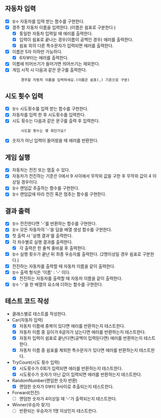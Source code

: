 ## 자동차 입력

- [x] `함수` 자동차를 입력 받는 함수를 구현한다.
- [x] 경주 할 자동차 이름을 입력한다. (이름은 쉼표로 구분한다.)
  - [x] 동일한 자동차 입력일 때 에러를 출력한다.
  - [x] 입력이 쉼표로 끝나는 경우(이름이 공백인 경우) 에러를 출력한다.
  - [x] 쉼표 외의 다른 특수문자가 입력되면 에러를 출력한다.
- [x] 이름은 5자 이하만 가능하다.
  - [x] 6자부터는 에러를 출력한다.
- [x] 이름에 띄어쓰기가 들어가면 띄어쓰기는 제외한다.
- [x] 게임 시작 시 다음과 같은 문구를 출력한다.
  ```
      경주할 자동차 이름을 입력하세요.(이름은 쉼표(,) 기준으로 구분)
  ```

## 시도 횟수 입력

- [x] `함수` 시도횟수를 입력 받는 함수를 구현한다.
- [x] 자동차를 입력 한 후 시도횟수를 입력한다.
- [x] 시도 횟수는 다음과 같은 문구를 출력 후 입력한다.
  ```
      시도할 횟수는 몇 회인가요?
  ```
- [x] 숫자가 아닌 입력이 들어왔을 때 에러를 반환한다.

## 게임 실행

- [x] 자동차는 전진 또는 멈출 수 있다.
- [x] 자동차가 전진하는 기준은 0에서 9 사이에서 무작위 값을 구한 후 무작위 값이 4 이상일 경우이다.
- [x] `함수` 랜덤값 추출하는 함수를 구현한다.
- [x] `함수` 랜덤값에 따라 전진 혹은 멈추는 함수를 구현한다.

## 결과 출력

- [x] `함수` 전진한다면 '-'를 반환하는 함수를 구현한다.
- [x] `함수` 모든 자동차의 '-'을 담을 배열 생성 함수를 구현한다.
- [x] 첫 출력 시 '실행 결과'를 출력한다.
- [x] 각 차수별로 실행 결과를 출력한다.
  - [x] 각 출력은 한 줄씩 줄바꿈 후 출력한다.
- [x] `함수` 실행 횟수가 끝난 뒤 최종 우승자를 출력한다. (2명이상일 경우 쉼표로 구분한다.)
- [x] 전진하는 자동차를 출력할 때 자동차 이름을 같이 출력한다.
- [x] `함수` 출력 형식은 '이름' : '-' 이다.
  - [x] 전진하는 자동차를 출력할 때 자동차 이름을 같이 출력한다.
- [x] `함수` '-'을 한 배열의 요소에 더하는 함수를 구현한다.

## 테스트 코드 작성

- 클래스별로 테스트를 작성한다.
- Car(자동차 입력)
  - [x] 자동차 이름에 중복이 있다면 에러를 반환하는지 테스트한다.
  - [x] 자동차 이름 중 길이가 6글자가 넘는다면 에러를 반환하는지 테스트한다.
  - [x] 자동차 입력이 쉼표로 끝난다면(공백이 입력된다면) 에러를 반환하는지 테스트한다.
  - [x] 자동차 이름 중 쉼표를 제외한 특수문자가 있다면 에러를 반환하는지 테스트한다.
- TryCount(시도 횟수 입력)
  - [x] 시도횟수가 0회가 입력되면 에러를 반환하는지 테스트한다.
  - [x] 시도횟수가 숫자가 아닌 값이 입력되면 에러를 반환하는지 테스트한다.
- RandomNumber(랜덤한 숫자 반환)
  - [x] 랜덤한 숫자가 0부터 9사이로 추출되는지 테스트한다.
- Forward(전진)
  - [ ] 랜덤한 숫자가 4이상일 때 '-'가 출력되는지 테스트한다.
- Winner(우승자 찾기)
  - [ ] 반환되는 우승자가 1명 이상인지 테스트한다.
